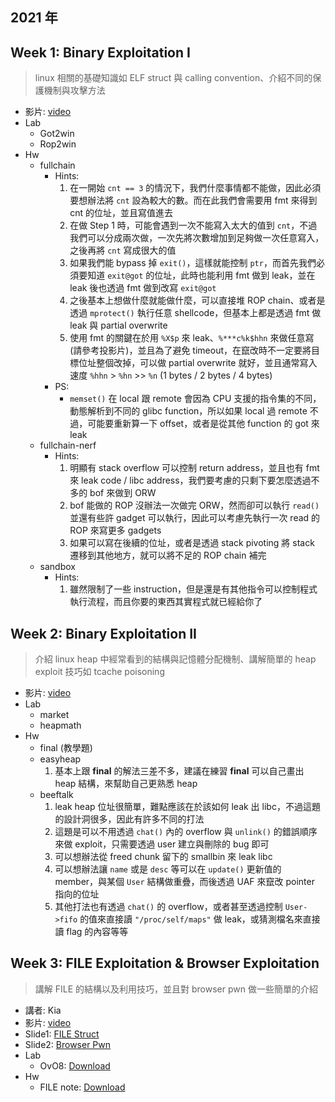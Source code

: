 ## 2021 年

## Week 1: Binary Exploitation I
> linux 相關的基礎知識如 ELF struct 與 calling convention、介紹不同的保護機制與攻擊方法
- 影片: [video](https://youtu.be/ktoVQB99Gj4)
- Lab
  - Got2win
  - Rop2win
- Hw
  - fullchain
    - Hints:
      1. 在一開始 `cnt == 3` 的情況下，我們什麼事情都不能做，因此必須要想辦法將 `cnt` 設為較大的數。而在此我們會需要用 fmt 來得到 cnt 的位址，並且寫值進去
      2. 在做 Step 1 時，可能會遇到一次不能寫入太大的值到 `cnt`，不過我們可以分成兩次做，一次先將次數增加到足夠做一次任意寫入，之後再將 `cnt` 寫成很大的值
      3. 如果我們能 bypass 掉 `exit()`，這樣就能控制 `ptr`，而首先我們必須要知道 `exit@got` 的位址，此時也能利用 fmt 做到 leak，並在 leak 後也透過 fmt 做到改寫 `exit@got`
      4. 之後基本上想做什麼就能做什麼，可以直接堆 ROP chain、或者是透過 `mprotect()` 執行任意 shellcode，但基本上都是透過 fmt 做 leak 與 partial overwrite
      5. 使用 fmt 的關鍵在於用 `%X$p` 來 leak、`%***c%k$hhn` 來做任意寫 (請參考投影片)，並且為了避免 timeout，在竄改時不一定要將目標位址整個改掉，可以做 partial overwrite 就好，並且通常寫入速度 `%hhn` > `%hn` >> `%n` (1 bytes / 2 bytes / 4 bytes)
    - PS:
      - `memset()` 在 local 跟 remote 會因為 CPU 支援的指令集的不同，動態解析到不同的 glibc function，所以如果 local 過 remote 不過，可能要重新算一下 offset，或者是從其他 function 的 got 來 leak
  - fullchain-nerf
    - Hints:
      1. 明顯有 stack overflow 可以控制 return address，並且也有 fmt 來 leak code / libc address，我們要考慮的只剩下要怎麼透過不多的 bof 來做到 ORW
      2. bof 能做的 ROP 沒辦法一次做完 ORW，然而卻可以執行 `read()` 並還有些許 gadget 可以執行，因此可以考慮先執行一次 read 的 ROP 來寫更多 gadgets
      3. 如果可以寫在後續的位址，或者是透過 stack pivoting 將 stack 遷移到其他地方，就可以將不足的 ROP chain 補完
  - sandbox
    - Hints:
      1. 雖然限制了一些 instruction，但是還是有其他指令可以控制程式執行流程，而且你要的東西其實程式就已經給你了

## Week 2: Binary Exploitation II
> 介紹 linux heap 中經常看到的結構與記憶體分配機制、講解簡單的 heap exploit 技巧如 tcache poisoning
- 影片: [video](https://youtu.be/A3kwWfex2XM)
- Lab
  - market
  - heapmath
- Hw
  - final (教學題)
  - easyheap
    1. 基本上跟 **final** 的解法三差不多，建議在練習 **final** 可以自己畫出 heap 結構，來幫助自己更熟悉 heap
  - beeftalk
    1. leak heap 位址很簡單，難點應該在於該如何 leak 出 libc，不過這題的設計洞很多，因此有許多不同的打法
    2. 這題是可以不用透過 `chat()` 內的 overflow 與 `unlink()` 的錯誤順序來做 exploit，只需要透過 user 建立與刪除的 bug 即可
    3. 可以想辦法從 freed chunk 留下的 smallbin 來 leak libc
    4. 可以想辦法讓 `name` 或是 `desc` 等可以在 `update()` 更新值的 member，與某個 `User` 結構做重疊，而後透過 UAF 來竄改 pointer 指向的位址
    5. 其他打法也有透過 `chat()` 的 overflow，或者甚至透過控制 `User->fifo` 的值來直接讀 `"/proc/self/maps"` 做 leak，或猜測檔名來直接讀 flag 的內容等等

## Week 3: FILE Exploitation & Browser Exploitation
> 講解 FILE 的結構以及利用技巧，並且對 browser pwn 做一些簡單的介紹
- 講者: Kia
- 影片: [video](https://youtu.be/1a-9iJn-csI)
- Slide1: [FILE Struct](https://docs.google.com/presentation/d/1DrdKADYM0VCUvfyw5GFN0fisOEX9CCt4H1zQgpofjJo/edit#slide=id.p2)
- Slide2: [Browser Pwn](https://docs.google.com/presentation/d/1BY8O5xKpopcf1jEFPMuvRXKYqilcZ7fexcHUFReEA0Y/edit#slide=id.p2)
- Lab
  - OvO8: [Download](https://drive.google.com/file/d/1vIMysdYS97pZ-sqrPqEORXGY5RIJp2VH/view?usp=sharing)
- Hw
  - FILE note: [Download](https://drive.google.com/file/d/1ABVJWtLjda8Z3_ZT4c9OnztIMFkvbq8A/view?usp=sharing)

